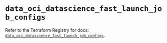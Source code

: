 # `data_oci_datascience_fast_launch_job_configs`

Refer to the Terraform Registry for docs: [`data_oci_datascience_fast_launch_job_configs`](https://registry.terraform.io/providers/oracle/oci/7.19.0/docs/data-sources/datascience_fast_launch_job_configs).
